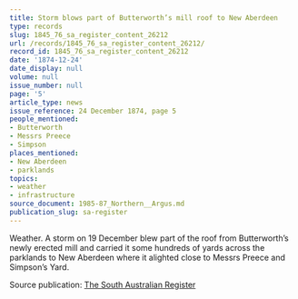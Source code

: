 ```yaml
---
title: Storm blows part of Butterworth’s mill roof to New Aberdeen
type: records
slug: 1845_76_sa_register_content_26212
url: /records/1845_76_sa_register_content_26212/
record_id: 1845_76_sa_register_content_26212
date: '1874-12-24'
date_display: null
volume: null
issue_number: null
page: '5'
article_type: news
issue_reference: 24 December 1874, page 5
people_mentioned:
- Butterworth
- Messrs Preece
- Simpson
places_mentioned:
- New Aberdeen
- parklands
topics:
- weather
- infrastructure
source_document: 1985-87_Northern__Argus.md
publication_slug: sa-register
---
```


Weather.  A storm on 19 December blew part of the roof from Butterworth’s newly erected mill and carried it some hundreds of yards across the parklands to New Aberdeen where it alighted close to Messrs Preece and Simpson’s Yard.

Source publication: [The South Australian Register](/publications/sa-register/)
